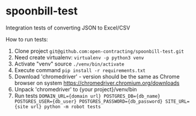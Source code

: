 # spoonbill-test
Integration tests of converting JSON to Excel/CSV

How to run tests:
1. Clone project ```git@github.com:open-contracting/spoonbill-test.git```
2. Need create virtualenv: ```virtualenv -p python3 venv```
3. Activate "venv" source ```./venv/bin/activate```
4. Execute command ```pip install -r requirements.txt```
5. Download 'chromedriver' - version should be the same as Chrome browser on system
https://chromedriver.chromium.org/downloads
6. Unpack 'chromedriver' to {your project}/venv/bin
7. Run tests ```DOMAIN_URL={domain url} POSTGRES_DB={db_name} POSTGRES_USER={db_user} POSTGRES_PASSWORD={db_password} SITE_URL={site url} python -m robot tests```
